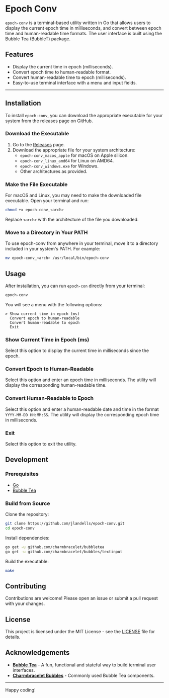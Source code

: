 # Epoch Conv

`epoch-conv` is a terminal-based utility written in Go that allows users to display the current epoch time in milliseconds, and convert between epoch time and human-readable time formats. The user interface is built using the Bubble Tea (BubbleT) package.

## Features

- Display the current time in epoch (milliseconds).
- Convert epoch time to human-readable format.
- Convert human-readable time to epoch (milliseconds).
- Easy-to-use terminal interface with a menu and input fields.

---

## Installation

To install `epoch-conv`, you can download the appropriate executable for your system from the releases page on GitHub.

### Download the Executable

1. Go to the [Releases](https://github.com/jlandells/epoch-conv/releases) page.
2. Download the appropriate file for your system architecture:
   - `epoch-conv_macos_apple` for macOS on Apple silicon.
   - `epoch-conv_linux_amd64` for Linux on AMD64.
   - `epoch-conv_windows.exe` for Windows.
   - Other architectures as provided.

### Make the File Executable

For macOS and Linux, you may need to make the downloaded file executable. Open your terminal and run:

```sh
chmod +x epoch-conv_<arch>
```

Replace `<arch>` with the architecture of the file you downloaded.

### Move to a Directory in Your PATH

To use epoch-conv from anywhere in your terminal, move it to a directory included in your system's PATH. For example:

```bash
mv epoch-conv_<arch> /usr/local/bin/epoch-conv
```

## Usage

After installation, you can run `epoch-con` directly from your terminal:

```bash
epoch-conv
```

You will see a menu with the following options:

```
> Show current time in epoch (ms)
  Convert epoch to human-readable
  Convert human-readable to epoch
  Exit
```

### Show Current Time in Epoch (ms)
Select this option to display the current time in milliseconds since the epoch.

### Convert Epoch to Human-Readable
Select this option and enter an epoch time in milliseconds. The utility will display the corresponding human-readable time.

### Convert Human-Readable to Epoch
Select this option and enter a human-readable date and time in the format `YYYY-MM-DD HH:MM:SS`. The utility will display the corresponding epoch time in milliseconds.

### Exit
Select this option to exit the utility.

## Development

### Prerequisites

- [Go](https://golang.org/dl/)
- [Bubble Tea](https://github.com/charmbracelet/bubbletea)

### Build from Source

Clone the repository:
```sh
git clone https://github.com/jlandells/epoch-conv.git
cd epoch-conv
```

Install dependencies:
```sh
go get -u github.com/charmbracelet/bubbletea
go get -u github.com/charmbracelet/bubbles/textinput
```

Build the executable:
```sh
make
```

## Contributing

Contributions are welcome! Please open an issue or submit a pull request with your changes.

## License

This project is licensed under the MIT License - see the [LICENSE](LICENSE) file for details.

## Acknowledgements

- [**Bubble Tea**](https://github.com/charmbracelet/bubbletea) - A fun, functional and stateful way to build terminal user interfaces.
- [**Charmbracelet Bubbles**](https://github.com/charmbracelet/bubbles) - Commonly used Bubble Tea components.

---

Happy coding!
